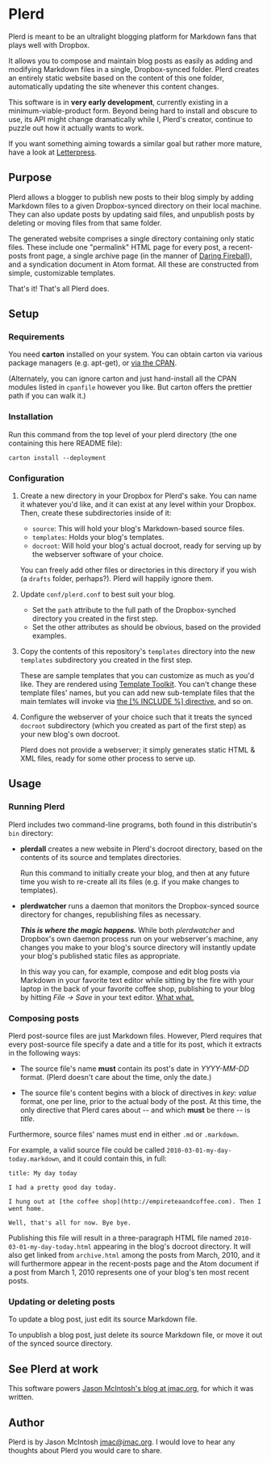 # Plerd

Plerd is meant to be an ultralight blogging platform for Markdown fans that plays well with Dropbox.

It allows you to compose and maintain blog posts as easily as adding and modifying Markdown files in a single, Dropbox-synced folder. Plerd creates an entirely static website based on the content of this one folder, automatically updating the site whenever this content changes.

This software is in **very early development**, currently existing in a minimum-viable-product form. Beyond being hard to install and obscure to use, its API might change dramatically while I, Plerd's creator, continue to puzzle out how it actually wants to work.

If you want something aiming towards a similar goal but rather more mature, have a look at [Letterpress](https://github.com/an0/Letterpress).

## Purpose

Plerd allows a blogger to publish new posts to their blog simply by adding Markdown files to a given Dropbox-synced directory on their local machine. They can also update posts by updating said files, and unpublish posts by deleting or moving files from that same folder.

The generated website comprises a single directory containing only static files. These include one "permalink" HTML page for every post, a recent-posts front page, a single archive page (in the manner of [Daring Fireball](http://daringfireball.net/archive)), and a syndication document in Atom format. All these are constructed from simple, customizable templates.

That's it! That's all Plerd does.

## Setup

### Requirements

You need __carton__ installed on your system. You can obtain carton via various package managers (e.g. apt-get), or [via the CPAN](https://metacpan.org/pod/distribution/Carton/script/carton).

(Alternately, you can ignore carton and just hand-install all the CPAN modules listed in `cpanfile` however you like. But carton offers the prettier path if you can walk it.)

### Installation

Run this command from the top level of your plerd directory (the one containing this here README file):

    carton install --deployment

### Configuration

1. Create a new directory in your Dropbox for Plerd's sake. You can name it whatever you'd like, and it can exist at any level within your Dropbox. Then, create these subdirectories inside of it:

    * `source`: This will hold your blog's Markdown-based source files.
    * `templates`: Holds your blog's templates.
    * `docroot`: Will hold your blog's actual docroot, ready for serving up by the webserver software of your choice.
    
    You can freely add other files or directories in this directory if you wish (a `drafts` folder, perhaps?). Plerd will happily ignore them.

1. Update `conf/plerd.conf` to best suit your blog. 

    * Set the `path` attribute to the full path of the Dropbox-synched directory you created in the first step.
    * Set the other attributes as should be obvious, based on the provided examples.

1. Copy the contents of this repository's `templates` directory into the new `templates` subdirectory you created in the first step.

    These are sample templates that you can customize as much as you'd like. They are rendered using [Template Toolkit](http://www.template-toolkit.org). You can't change these template files' names, but you can add new sub-template files that the main temlates will invoke via [the [% INCLUDE %] directive](http://www.template-toolkit.org/docs/manual/Directives.html#section_INCLUDE), and so on.

1. Configure the webserver of your choice such that it treats the synced `docroot` subdirectory (which you created as part of the first step) as your new blog's own docroot.

    Plerd does not provide a webserver; it simply generates static HTML & XML files, ready for some other process to serve up.

## Usage

### Running Plerd

Plerd includes two command-line programs, both found in this distributin's `bin` directory:

* __plerdall__ creates a new website in Plerd's docroot directory, based on the contents of its source and templates directories.

    Run this command to initially create your blog, and then at any future time you wish to re-create all its files (e.g. if you make changes to templates).

* __plerdwatcher__ runs a daemon that monitors the Dropbox-synced source directory for changes, republishing files as necessary.

    ___This is where the magic happens.___ While both _plerdwatcher_ and Dropbox's own daemon process run on your webserver's machine, any changes you make to your blog's source directory will instantly update your blog's published static files as appropriate.
    
    In this way you can, for example, compose and edit blog posts via Markdown in your favorite text editor while sitting by the fire with your laptop in the back of your favorite coffee shop, publishing to your blog  by hitting _File &rarr; Save_ in your text editor. [What what.](https://vine.co/v/OB5j0jdn1Pt)

### Composing posts

Plerd post-source files are just Markdown files. However, Plerd requires that every post-source file specify a date and a title for its post, which it extracts in the following ways:

* The source file's name __must__ contain its post's date in _YYYY-MM-DD_ format. (Plerd doesn't care about the time, only the date.)

* The source file's content begins with a block of directives in _key: value_ format, one per line, prior to the actual body of the post. At this time, the only directive that Plerd cares about -- and which __must__ be there -- is _title_.

Furthermore, source files' names must end in either `.md` or `.markdown`.

For example, a valid source file could be called `2010-03-01-my-day-today.markdown`, and it could contain this, in full:

    title: My day today

    I had a pretty good day today. 
    
    I hung out at [the coffee shop](http://empireteaandcoffee.com). Then I went home.

    Well, that's all for now. Bye bye.

Publishing this file will result in a three-paragraph HTML file named `2010-03-01-my-day-today.html` appearing in the blog's docroot directory. It will also get linked from `archive.html` among the posts from March, 2010, and it will furthermore appear in the recent-posts page and the Atom document if a post from March 1, 2010 represents one of your blog's ten most recent posts.

### Updating or deleting posts

To update a blog post, just edit its source Markdown file.

To unpublish a blog post, just delete its source Markdown file, or move it out of the synced source directory.

## See Plerd at work

This software powers [Jason McIntosh's blog at jmac.org](http://blog.jmac.org), for which it was written.

## Author

Plerd is by Jason McIntosh <jmac@jmac.org>. I would love to hear any thoughts about Plerd you would care to share.